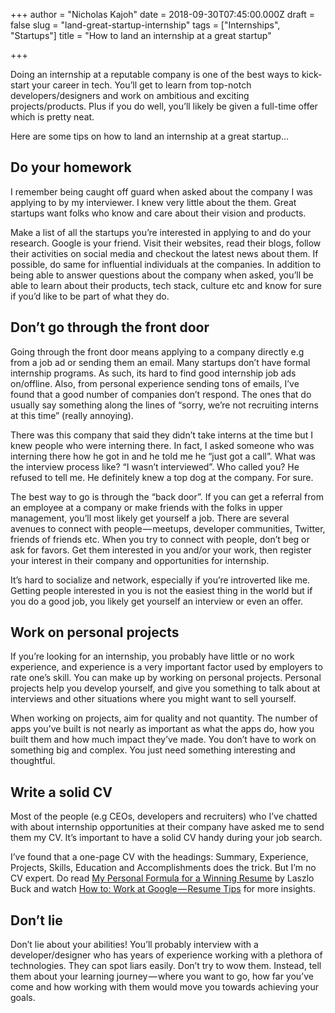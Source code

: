 +++
author = "Nicholas Kajoh"
date = 2018-09-30T07:45:00.000Z
draft = false
slug = "land-great-startup-internship"
tags = ["Internships", "Startups"]
title = "How to land an internship at a great startup"

+++


Doing an internship at a reputable company is one of the best ways to kick-start your career in tech. You’ll get to learn from top-notch developers/designers and work on ambitious and exciting projects/products. Plus if you do well, you’ll likely be given a full-time offer which is pretty neat.

Here are some tips on how to land an internship at a great startup…

Do your homework
----------------

I remember being caught off guard when asked about the company I was applying to by my interviewer. I knew very little about the them. Great startups want folks who know and care about their vision and products.

Make a list of all the startups you’re interested in applying to and do your research. Google is your friend. Visit their websites, read their blogs, follow their activities on social media and checkout the latest news about them. If possible, do same for influential individuals at the companies. In addition to being able to answer questions about the company when asked, you’ll be able to learn about their products, tech stack, culture etc and know for sure if you’d like to be part of what they do.

Don’t go through the front door
-------------------------------

Going through the front door means applying to a company directly e.g from a job ad or sending them an email. Many startups don’t have formal internship programs. As such, its hard to find good internship job ads on/offline. Also, from personal experience sending tons of emails, I’ve found that a good number of companies don’t respond. The ones that do usually say something along the lines of “sorry, we’re not recruiting interns at this time” (really annoying).

There was this company that said they didn’t take interns at the time but I knew people who were interning there. In fact, I asked someone who was interning there how he got in and he told me he “just got a call”. What was the interview process like? “I wasn’t interviewed”. Who called you? He refused to tell me. He definitely knew a top dog at the company. For sure.

The best way to go is through the “back door”. If you can get a referral from an employee at a company or make friends with the folks in upper management, you’ll most likely get yourself a job. There are several avenues to connect with people — meetups, developer communities, Twitter, friends of friends etc. When you try to connect with people, don’t beg or ask for favors. Get them interested in you and/or your work, then register your interest in their company and opportunities for internship.

It’s hard to socialize and network, especially if you’re introverted like me. Getting people interested in you is not the easiest thing in the world but if you do a good job, you likely get yourself an interview or even an offer.

Work on personal projects
-------------------------

If you’re looking for an internship, you probably have little or no work experience, and experience is a very important factor used by employers to rate one’s skill. You can make up by working on personal projects. Personal projects help you develop yourself, and give you something to talk about at interviews and other situations where you might want to sell yourself.

When working on projects, aim for quality and not quantity. The number of apps you’ve built is not nearly as important as what the apps do, how you built them and how much impact they’ve made. You don’t have to work on something big and complex. You just need something interesting and thoughtful.

Write a solid CV
----------------

Most of the people (e.g CEOs, developers and recruiters) who I’ve chatted with about internship opportunities at their company have asked me to send them my CV. It’s important to have a solid CV handy during your job search.

I’ve found that a one-page CV with the headings: Summary, Experience, Projects, Skills, Education and Accomplishments does the trick. But I’m no CV expert. Do read [My Personal Formula for a Winning Resume](https://www.linkedin.com/pulse/20140929001534-24454816-my-personal-formula-for-a-better-resume/) by Laszlo Buck and watch [How to: Work at Google — Resume Tips](https://www.youtube.com/watch?v=zrXZBkYzuZo) for more insights.

Don’t lie
---------

Don’t lie about your abilities! You’ll probably interview with a developer/designer who has years of experience working with a plethora of technologies. They can spot liars easily. Don’t try to wow them. Instead, tell them about your learning journey — where you want to go, how far you’ve come and how working with them would move you towards achieving your goals.